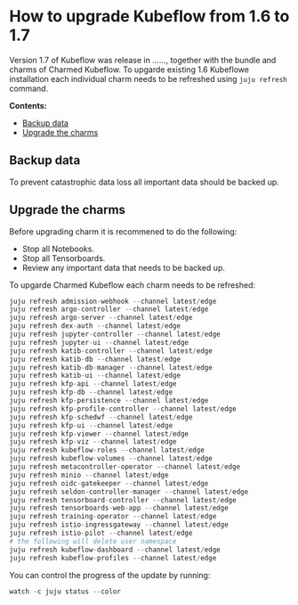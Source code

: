 
# How to upgrade Kubeflow from 1.6 to 1.7

Version 1.7 of Kubeflow was release in ......, together with the bundle and charms of Charmed Kubeflow.
To upgarde existing 1.6 Kubeflowe installation each individual charm needs to be refreshed using `juju refresh` command.

**Contents:**

- [Backup data]()
- [Upgrade the charms]()


## Backup data

To prevent catastrophic data loss all important data should be backed up.

## Upgrade the charms

Before upgrading charm it is recommened to do the following:

- Stop all Notebooks.
- Stop all Tensorboards.
- Review any important data that needs to be backed up.

To upgarde Charmed Kubeflow each charm needs to be refreshed:



```python
juju refresh admission-webhook --channel latest/edge
juju refresh argo-controller --channel latest/edge
juju refresh argo-server --channel latest/edge
juju refresh dex-auth --channel latest/edge
juju refresh jupyter-controller --channel latest/edge
juju refresh jupyter-ui --channel latest/edge
juju refresh katib-controller --channel latest/edge
juju refresh katib-db --channel latest/edge
juju refresh katib-db-manager --channel latest/edge
juju refresh katib-ui --channel latest/edge
juju refresh kfp-api --channel latest/edge
juju refresh kfp-db --channel latest/edge
juju refresh kfp-persistence --channel latest/edge
juju refresh kfp-profile-controller --channel latest/edge
juju refresh kfp-schedwf --channel latest/edge
juju refresh kfp-ui --channel latest/edge
juju refresh kfp-viewer --channel latest/edge
juju refresh kfp-viz --channel latest/edge
juju refresh kubeflow-roles --channel latest/edge
juju refresh kubeflow-volumes --channel latest/edge
juju refresh metacontroller-operator --channel latest/edge
juju refresh minio --channel latest/edge
juju refresh oidc-gatekeeper --channel latest/edge
juju refresh seldon-controller-manager --channel latest/edge
juju refresh tensorboard-controller --channel latest/edge
juju refresh tensorboards-web-app --channel latest/edge
juju refresh training-operator --channel latest/edge
juju refresh istio-ingressgateway --channel latest/edge
juju refresh istio-pilot --channel latest/edge
# the following will delete user namespace
juju refresh kubeflow-dashboard --channel latest/edge
juju refresh kubeflow-profiles --channel latest/edge

```

You can control the progress of the update by running:


```python
watch -c juju status --color
```
